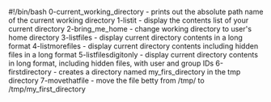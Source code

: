 #!/bin/bash
0-current_working_directory - prints out the absolute path name of the current working directory
1-listit - display the contents list of your current directory
2-bring_me_home - change working directory to user's home directory
3-listfiles - display current directory contents in a long format
4-listmorefiles - display current directory contents including hidden files in a long format
5-listfilesdigitonly - display current directory contents in long format, including hidden files, with user and group IDs
6-firstdirectory - creates a directory named my_firs_directory in the tmp directory
7-movethatfile - move the file betty from /tmp/ to /tmp/my_first_directory
